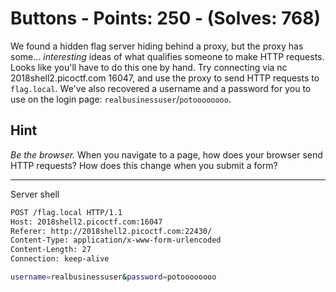 # Buttons - Points: 250 - (Solves: 768)

 We found a hidden flag server hiding behind a proxy,
 but the proxy has some... _interesting_ ideas of what
 qualifies someone to make HTTP requests.
 Looks like you'll have to do this one by hand.
 Try connecting via nc 2018shell2.picoctf.com 16047,
 and use the proxy to send HTTP requests to `flag.local`.
 We've also recovered a username and a password for you to
 use on the login page: `realbusinessuser`/`potoooooooo`.


## Hint

_Be the browser._ When you navigate to a page, how does your browser send HTTP requests? How does this change when you submit a form?

---

Server shell

```sh
POST /flag.local HTTP/1.1
Host: 2018shell2.picoctf.com:16047
Referer: http://2018shell2.picoctf.com:22430/
Content-Type: application/x-www-form-urlencoded
Content-Length: 27
Connection: keep-alive

username=realbusinessuser&password=potoooooooo

```
